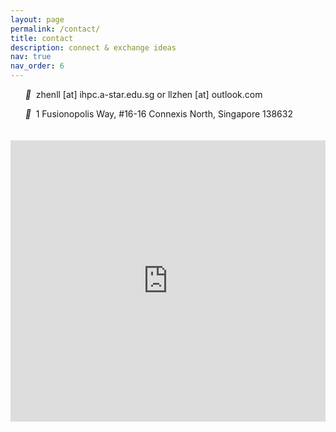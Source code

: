 ```yaml
---
layout: page
permalink: /contact/
title: contact
description: connect & exchange ideas
nav: true
nav_order: 6
---
```



&nbsp; &nbsp; &nbsp; <i style="font-size:14px" class="fa">&#xf0e0;</i>&nbsp; zhenll [at] ihpc.a-star.edu.sg or llzhen [at] outlook.com<br>

&nbsp; &nbsp; &nbsp; <i style="font-size:14px" class="fa">&#xf041;</i>&nbsp; 1 Fusionopolis Way, #16-16 Connexis North, Singapore 138632

<div><iframe src="https://www.onemap.sg/amm/amm.html?mapStyle=Default&amp;zoomLevel=15&amp;marker=latLng:1.29936328832975,103.78768764337099!iwt:null!colour:red&amp;popupWidth=200" height="450" width="100%" scrolling="no" frameborder="0" allowfullscreen="allowfullscreen" style="margin-top:20px;"></div>
